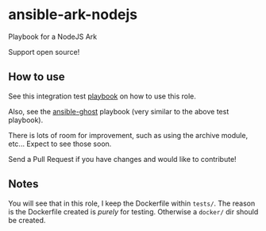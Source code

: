 ansible-ark-nodejs
=======================

Playbook for a NodeJS Ark

Support open source!

## How to use

See this integration test [playbook](https://github.com/AnsibleShipyard/ansible-ark-nodejs/blob/master/tests/playbook.yml)
on how to use this role.

Also, see the [ansible-ghost](https://github.com/AnsibleShipyard/ansible-ghost) playbook (very
similar to the above test playbook).

There is lots of room for improvement, such as using the archive module, etc...
Expect to see those soon.

Send a Pull Request if you have changes and would like to contribute!

## Notes

You will see that in this role, I keep the Dockerfile within `tests/`. The reason
is the Dockerfile created is _purely_ for testing. Otherwise a `docker/` dir
should be created.
